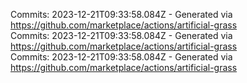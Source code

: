 Commits: 2023-12-21T09:33:58.084Z - Generated via https://github.com/marketplace/actions/artificial-grass
<br>
Commits: 2023-12-21T09:33:58.084Z - Generated via https://github.com/marketplace/actions/artificial-grass
<br>
Commits: 2023-12-21T09:33:58.084Z - Generated via https://github.com/marketplace/actions/artificial-grass
<br>
